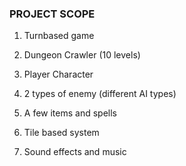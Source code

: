 ### PROJECT SCOPE

1. Turnbased game

2. Dungeon Crawler (10 levels)

3. Player Character

4. 2 types of enemy (different AI types)

5. A few items and spells

6. Tile based system

7. Sound effects and music
